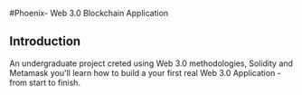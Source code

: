 #Phoenix- Web 3.0 Blockchain Application

## Introduction
An undergraduate project creted using Web 3.0 methodologies, Solidity and Metamask you'll learn how to build a your first real Web 3.0 Application - from start to finish.

